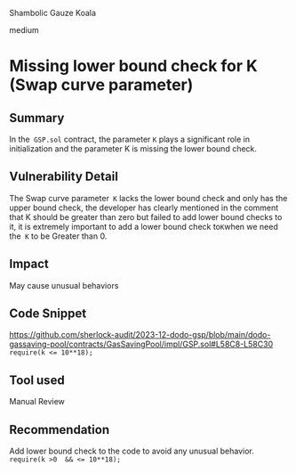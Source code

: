 Shambolic Gauze Koala

medium

# Missing lower bound check for  K (Swap curve parameter)

## Summary
In the` GSP.sol` contract, the parameter  `K`  plays a significant role in initialization and the parameter K is missing the lower bound check.

## Vulnerability Detail
The Swap curve parameter` K` lacks the lower bound check and only has the upper bound check, the developer has clearly mentioned in the comment that K should be greater than zero but failed to add lower bound checks to it, it is extremely important to add a lower bound check to` K `when we need the` K` to be Greater than 0. 
## Impact
May cause unusual behaviors 
## Code Snippet
https://github.com/sherlock-audit/2023-12-dodo-gsp/blob/main/dodo-gassaving-pool/contracts/GasSavingPool/impl/GSP.sol#L58C8-L58C30
` require(k <= 10**18);`
## Tool used

Manual Review

## Recommendation
Add lower bound check to the code to avoid any unusual behavior. 
` require(k >0  && <= 10**18);` 